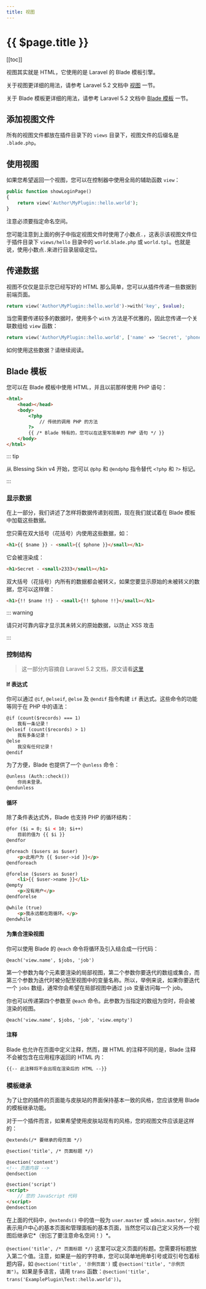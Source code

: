 ```yaml
---
title: 视图
---
```


# {{ $page.title }}

[[toc]]

视图其实就是 HTML，它使用的是 Laravel 的 Blade 模板引擎。

关于视图更详细的用法，请参考 Laravel 5.2 文档中 [视图](http://d.laravel-china.org/docs/5.2/views) 一节。

关于 Blade 模板更详细的用法，请参考 Laravel 5.2 文档中 [Blade 模板](http://d.laravel-china.org/docs/5.2/blade) 一节。

## 添加视图文件

所有的视图文件都放在插件目录下的 `views` 目录下，视图文件的后缀名是 `.blade.php`。

## 使用视图

如果您希望返回一个视图，您可以在控制器中使用全局的辅助函数 `view`：

```php
public function showLoginPage()
{
    return view('Author\MyPlugin::hello.world');
}
```

注意必须要指定命名空间。

您可能注意到上面的例子中指定视图文件时使用了小数点`.`，这表示该视图文件位于插件目录下 `views/hello` 目录中的 `world.blade.php` 或 `world.tpl`。也就是说，使用小数点`.`来进行目录层级定位。

## 传递数据

视图不仅仅是显示您已经写好的 HTML 那么简单，您可以从插件传递一些数据到前端页面。

```php
return view('Author\MyPlugin::hello.world')->with('key', $value);
```

当您需要传递较多的数据时，使用多个 `with` 方法是不优雅的，因此您传递一个关联数组给 `view` 函数：

```php
return view('Author\MyPlugin::hello.world', ['name' => 'Secret', 'phone' => 2333]);
```

如何使用这些数据？请继续阅读。

## Blade 模板

您可以在 Blade 模板中使用 HTML，并且以前那样使用 PHP 语句：

```html
<html>
    <head></head>
    <body>
        <?php
            // 传统的调用 PHP 的方法
        ?>
        {{ /* Blade 特有的，您可以在这里写简单的 PHP 语句 */ }}
    </body>
</html>
```

::: tip

从 Blessing Skin v4 开始，您可以 `@php` 和 `@endphp` 指令替代 `<?php` 和 `?>` 标记。

:::

### 显示数据

在上一部分，我们讲述了怎样将数据传递到视图，现在我们就试着在 Blade 模板中加载这些数据。

您只需在双大括号（花括号）内使用这些数据，如：

```html
<h1>{{ $name }} - <small>{{ $phone }}</small></h1>
```

它会被渲染成：

```html
<h1>Secret - <small>2333</small></h1>
```

双大括号（花括号）内所有的数据都会被转义，如果您要显示原始的未被转义的数据，您可以这样做：

```html
<h1>{!! $name !!} - <small>{!! $phone !!}</small></h1>
```

::: warning

请只对可靠内容才显示其未转义的原始数据，以防止 XSS 攻击

:::

### 控制结构

> 这一部分内容摘自 Laravel 5.2 文档，原文请看[这里](http://d.laravel-china.org/docs/5.2/blade#control-structures)

#### If 表达式

你可以通过 `@if`, `@elseif`, `@else` 及 `@endif` 指令构建 `if` 表达式。这些命令的功能等同于在 PHP 中的语法：

```html
@if (count($records) === 1)
    我有一条记录！
@elseif (count($records) > 1)
    我有多条记录！
@else
    我没有任何记录！
@endif
```

为了方便，Blade 也提供了一个 `@unless` 命令：

```html
@unless (Auth::check())
    你尚未登录。
@endunless
```

#### 循环

除了条件表达式外，Blade 也支持 PHP 的循环结构：

```html
@for ($i = 0; $i < 10; $i++)
    目前的值为 {{ $i }}
@endfor

@foreach ($users as $user)
    <p>此用户为 {{ $user->id }}</p>
@endforeach

@forelse ($users as $user)
    <li>{{ $user->name }}</li>
@empty
    <p>没有用户</p>
@endforelse

@while (true)
    <p>我永远都在跑循环。</p>
@endwhile
```

#### 为集合渲染视图

你可以使用 Blade 的 `@each` 命令将循环及引入结合成一行代码：

```blade
@each('view.name', $jobs, 'job')
```

第一个参数为每个元素要渲染的局部视图，第二个参数你要迭代的数组或集合，而第三个参数为迭代时被分配至视图中的变量名称。所以，举例来说，如果你要迭代一个 `jobs` 数组，通常你会希望在局部视图中通过 `job` 变量访问每一个 job。

你也可以传递第四个参数至 `@each` 命令。此参数为当指定的数组为空时，将会被渲染的视图。

```html
@each('view.name', $jobs, 'job', 'view.empty')
```

#### 注释

Blade 也允许在页面中定义注释，然而，跟 HTML 的注释不同的是，Blade 注释不会被包含在应用程序返回的 HTML 内：

```html
{{-- 此注释将不会出现在渲染后的 HTML --}}
```

### 模板继承

为了让您的插件的页面能与皮肤站的界面保持基本一致的风格，您应该使用 Blade 的模板继承功能。

对于一个插件而言，如果希望使用皮肤站现有的风格，您的视图文件应该是这样的：

```html
@extends(/* 要继承的母页面 */)

@section('title', /* 页面标题 */)

@section('content')
<!-- 页面内容 -->
@endsection

@section('script')
<script>
    // 您的 JavaScript 代码
</script>
@endsection
```

在上面的代码中，`@extends()` 中的值一般为 `user.master` 或 `admin.master`，分别表示用户中心的基本页面和管理面板的基本页面，当然您可以自己定义另外一个视图后继承它*（别忘了要注意命名空间！）*。

`@section('title', /* 页面标题 */)` 这里可以定义页面的标题。您需要将标题放入第二个值。注意，如果是一般的字符串，您可以简单地用单引号或双引号包着标题内容，如 `@section('title', '示例页面')` 或 `@section('title', "示例页面")`。如果是多语言，请用 `trans` 函数：`@section('title', trans('ExamplePlugin\Test::hello.world'))`。
